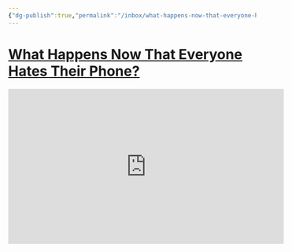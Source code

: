 ```yaml
---
{"dg-publish":true,"permalink":"/inbox/what-happens-now-that-everyone-hates-their-phone/","tags":["ToWatch","podcast"],"noteIcon":"","created":"2024-05-28 2:43:37 pm","updated":"2024-05-28 2:43:56 pm"}
---
```


# [What Happens Now That Everyone Hates Their Phone?](https://youtube.com/watch?v=2LpR9zhEl2A&feature=shared)

<iframe width="560" height="315" src="https://www.youtube-nocookie.com/embed/2LpR9zhEl2A" title="YouTube video player" frameborder="0" allow="accelerometer; autoplay; clipboard-write; encrypted-media; gyroscope; picture-in-picture" allowfullscreen></iframe>
